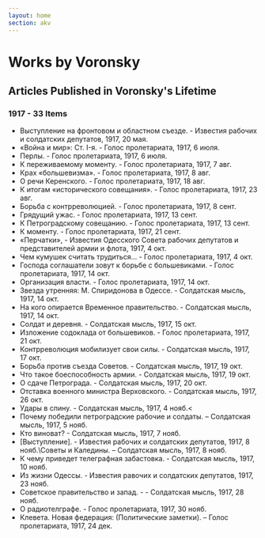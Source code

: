 ```yaml
---
layout: home
section: akv
---
```

# Works by Voronsky
## Articles Published in Voronsky's Lifetime

### 1917 - 33 Items
- Выступление на фронтовом и областном съезде. - Известия рабочих и солдатских депутатов, 1917, 20 мая.
- «Война и мир»: Ст. I-я. - Голос пролетариата, 1917, 6 июля.
- Перлы. - Голос пролетариата, 1917, 6 июля.
- К переживаемому моменту. - Голос пролетариата, 1917, 7 авг.
- Крах «большевизма». - Голос пролетариата, 1917, 8 авг.
- О речи Керенского. - Голос пролетариата, 1917, 18 авг.
- К итогам «исторического совещания». - Голос пролетариата, 1917, 23 авг.
- Борьба с контрреволюцией. - Голос пролетариата, 1917, 8 сент.
- Грядущий ужас. - Голос пролетариата, 1917, 13 сент.
- К Петроградскому совещанию. - Голос пролетариата, 1917, 13 сент.
- К моменту. - Голос пролетариата, 1917, 21 сент.
- «Перчатки», - Известия Одесского Совета рабочих депутатов и представителей армии и флота, 1917, 4 окт.
- Чем кумушек считать трудиться... - Голос пролетариата, 1917, 4 окт.
- Господа соглашатели зовут к борьбе с большевиками. - Голос пролетариата, 1917, 14 окт.
- Организация власти. - Голос пролетариата, 1917, 14 окт.
- Звезда утренняя: М. Спиридонова в Одессе. - Солдатская мысль, 1917, 14 окт.
- На кого опирается Временное правительство. - Солдатская мысль, 1917, 14 окт.
- Солдат и деревня. - Солдатская мысль, 1917, 15 окт.
- Изложение содоклада от большевиков. - Голос пролетариата, 1917, 21 окт.
- Контрреволюция мобилизует свои силы. - Солдатская мысль, 1917, 17 окт.
- Борьба против съезда Советов. - Солдатская мысль, 1917, 19 окт.
- Что такое боеспособность армии. - Солдатская мысль, 1917, 19 окт.
- О сдаче Петрограда. - Солдатская мысль, 1917, 20 окт.
- Отставка военного министра Верховского. - Солдатская мысль, 1917, 26 окт.
- Удары в спину. - Солдатская мысль, 1917, 4 нояб.<
- Почему победили петроградские рабочие и солдаты. – Солдатская мысль, 1917, 5 нояб.
- Кто виноват? - Солдатская мысль, 1917, 7 нояб.
- [Выступление]. - Известия рабочих и солдатских депутатов, 1917, 8 нояб.\Советы и Каледины. – Солдатская мысль, 1917, 8 нояб.
- К чему приведет телеграфная забастовка. - Солдатская мысль, 1917, 10 нояб.
- Из жизни Одессы. - Известия равочих и солдатских депутатов, 1917, 23 нояб.
- Советское правительство и запад. - - Солдатская мысль, 1917, 28 нояб.
- О радиотелграфе. - Голос пролетариата, 1917, 30 нояб.
- Клевета. Новая федерация: (Политические заметки). – Голос пролетариата, 1917, 24 дек.